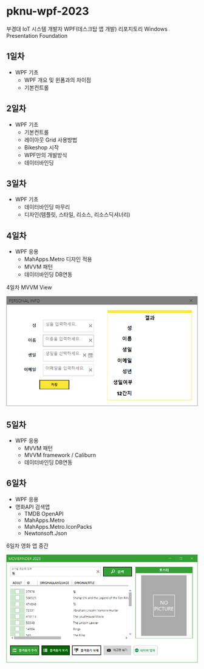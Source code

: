 # pknu-wpf-2023
부경대 IoT 시스템 개발자 WPF(데스크탑 앱 개발) 리포지토리
Windows Presentation Foundation

## 1일차
- WPF 기초
   - WPF 개요 및 윈폼과의 차이점
   - 기본컨트롤
   
## 2일차
- WPF 기초
   - 기본컨트롤
   - 레이아웃 Grid 사용방법
   - Bikeshop 시작
   - WPF만의 개발방식
   - 데이터바인딩
   
## 3일차
- WPF 기초
	- 데이터바인딩 마무리
	- 디자인(템플릿, 스타일, 리소스, 리소스딕셔너리)
	
## 4일차
- WPF 응용
	- MahApps.Metro 디자인 적용
	- MVVM 패턴
	- 데이터바인딩 DB연동
	
4일차 MVVM View  

<img src = "https://raw.githubusercontent.com/ZZO-ZHO/pknu-wpf-2023/main/img/wpf01.png" width="700">

## 5일차
- WPF 응용
	- MVVM 패턴
	- MVVM framework / Caliburn
	- 데이터바인딩 DB연동
	
## 6일차
- WPF 응용
 - 영화API 검색앱
	- TMDB OpenAPI
	- MahApps.Metro
	- MahApps.Metro.IconPacks
	- Newtonsoft.Json
	
6일차 영화 앱 중간

<img src = "https://raw.githubusercontent.com/ZZO-ZHO/pknu-wpf-2023/main/img/App1.png" width="700">